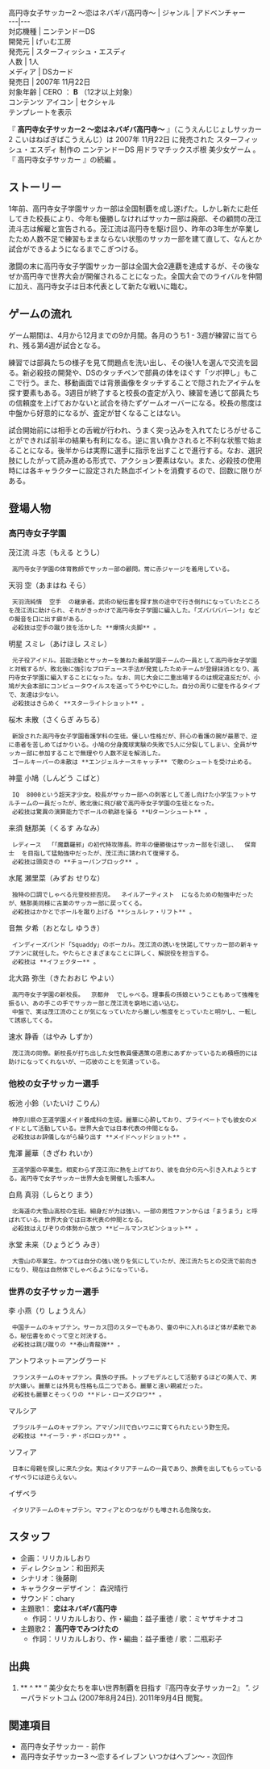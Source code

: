高円寺女子サッカー2 〜恋はネバギバ高円寺〜  |  ジャンル  |  アドベンチャー   
---|---  
対応機種  |  ニンテンドーDS   
開発元  |  げぃむ工房   
発売元  |  スターフィッシュ・エスディ   
人数  |  1人   
メディア  |  DSカード   
発売日  |  2007年  11月22日   
対象年齢  |  CERO  ：  **B** （12才以上対象）   
コンテンツ  アイコン  |  セクシャル   
テンプレートを表示  
  
『 **高円寺女子サッカー2 〜恋はネバギバ高円寺〜** 』（こうえんじじょしサッカー2 こいはねばぎばこうえんじ）は  2007年  11月22日
に発売された  スターフィッシュ・エスディ  制作の  ニンテンドーDS  用ドラマチックスポ根  美少女ゲーム  。『  高円寺女子サッカー  』の続編
  。

##  ストーリー  

1年前、高円寺女子学園サッカー部は全国制覇を成し遂げた。しかし新たに赴任してきた校長により、今年も優勝しなければサッカー部は廃部、その顧問の茂江流斗志は解雇と宣告される。茂江流は高円寺を駆け回り、昨年の3年生が卒業したため人数不足で練習もままならない状態のサッカー部を建て直して、なんとか試合ができるようになるまでこぎつける。

激闘の末に高円寺女子学園サッカー部は全国大会2連覇を達成するが、その後なぜか高円寺で世界大会が開催されることになった。全国大会でのライバルを仲間に加え、高円寺女子は日本代表として新たな戦いに臨む。

##  ゲームの流れ  

ゲーム期間は、4月から12月までの9か月間。各月のうち1 - 3週が練習に当てられ、残る第4週が試合となる。

練習では部員たちの様子を見て問題点を洗い出し、その後1人を選んで交流を図る。新必殺技の開発や、DSのタッチペンで部員の体をほぐす「ツボ押し」もここで行う。また、移動画面では背景画像をタッチすることで隠されたアイテムを探す要素もある。3週目が終了すると校長の査定が入り、練習を通じて部員たちの信頼度を上げておかないと試合を待たずゲームオーバーになる。校長の態度は中盤から好意的になるが、査定が甘くなることはない。

試合開始前には相手との舌戦が行われ、うまく突っ込みを入れてたじろがせることができれば前半の結果も有利になる。逆に言い負かされると不利な状態で始まることになる。後半からは実際に選手に指示を出すことで進行する。なお、選択肢にしたがって読み進める形式で、アクション要素はない。また、必殺技の使用時には各キャラクターに設定された熱血ポイントを消費するので、回数に限りがある。

##  登場人物  

###  高円寺女子学園  

茂江流 斗志（もえる とうし）

     高円寺女子学園の体育教師でサッカー部の顧問。常に赤ジャージを着用している。 
天羽 空（あまはね そら）

     天羽流純情  空手  の継承者。武術の秘伝書を探す旅の途中で行き倒れになっていたところを茂江流に助けられ、それがきっかけで高円寺女子学園に編入した。「ズババババーン!」などの擬音を口に出す癖がある。 
     必殺技は空手の蹴り技を活かした **爆情火炎脚** 。 
明星 スミレ（あけほし スミレ）

     元子役アイドル。芸能活動とサッカーを兼ねた乗越学園チームの一員として高円寺女子学園と対戦するが、敗北後に強引なプロデュース手法が発覚したためチームが登録抹消となり、高円寺女子学園に編入することになった。なお、同じ大会に二重出場するのは規定違反だが、小鳩が大会本部にコンピュータウイルスを送ってうやむやにした。自分の周りに壁を作るタイプで、友達は少ない。 
     必殺技はきらめく **スターライトショット** 。 
桜木 未散（さくらぎ みちる）

     新設された高円寺女子学園看護学科の生徒。優しい性格だが、肝心の看護の腕が最悪で、逆に患者を苦しめてばかりいる。小鳩の分身魔球実験の失敗で5人に分裂してしまい、全員がサッカー部に参加することで無理やり人数不足を解消した。 
     ゴールキーパーの未散は **エンジェルナースキャッチ** で敵のシュートを受け止める。 
神童 小鳩（しんどう こばと）

     IQ  8000という超天才少女。校長がサッカー部への刺客として差し向けた小学生フットサルチームの一員だったが、敗北後に飛び級で高円寺女子学園の生徒となった。 
     必殺技は驚異の演算能力でボールの軌跡を操る **Uターンシュート** 。 
来須 魅那美（くるす みなみ）

     レディース  「「魔覇羅邪」の初代特攻隊長。昨年の優勝後はサッカー部を引退し、  保育士  を目指して猛勉強中だったが、茂江流に請われて復帰する。 
     必殺技は頭突きの **チョーパンブロック** 。 
水尾 瀬里菜（みずお せりな）

     独特の口調でしゃべる元登校拒否児。  ネイルアーティスト  になるための勉強中だったが、魅那美同様に古巣のサッカー部に戻ってくる。 
     必殺技はかかとでボールを蹴り上げる **シュルレァ・リフト** 。 
音無 夕希（おとなし ゆうき）

     インディーズバンド「Squaddy」のボーカル。茂江流の誘いを快諾してサッカー部の新キャプテンに就任した。やたらとさまざまなことに詳しく、解説役を担当する。 
     必殺技は **イフェクター** 。 
北大路 弥生（きたおおじ やよい）

     高円寺女子学園の新校長。  京都弁  でしゃべる。理事長の孫娘ということもあって強権を振るい、あの手この手でサッカー部と茂江流を窮地に追い込む。 
     中盤で、実は茂江流のことが気になっていたから厳しい態度をとっていたと明かし、一転して誘惑してくる。 
速水 静香（はやみ しずか）

     茂江流の同僚。新校長が打ち出した女性教員優遇策の恩恵にあずかっているため積極的には助けになってくれないが、一応彼のことを気遣っている。 

###  他校の女子サッカー選手  

板池 小鈴（いたいけ こりん）

     神奈川県の王道学園メイド養成科の生徒。麗華に心酔しており、プライベートでも彼女のメイドとして活動している。世界大会では日本代表の仲間となる。 
     必殺技はお辞儀しながら繰り出す **メイドヘッドショット** 。 
鬼澤 麗華（きざわ れいか）

     王道学園の卒業生。相変わらず茂江流に熱を上げており、彼を自分の元へ引き入れようとする。高円寺で女子サッカー世界大会を開催した張本人。 
白鳥 真羽（しらとり まう）

     北海道の大雪山高校の生徒。細身だが力は強い。一部の男性ファンからは「まうまう」と呼ばれている。世界大会では日本代表の仲間となる。 
     必殺技はえびぞりの体勢から放つ **ビールマンスピンショット** 。 
氷堂 未来（ひょうどう みき）

     大雪山の卒業生。かつては自分の強い訛りを気にしていたが、茂江流たちとの交流で前向きになり、現在は自然体でしゃべるようになっている。 

###  世界の女子サッカー選手  

李 小燕（り しょうえん）

     中国チームのキャプテン。サーカス団のスターでもあり、壷の中に入れるほど体が柔軟である。秘伝書をめぐって空と対決する。 
     必殺技は跳び蹴りの **泰山青龍弾** 。 
アントワネット＝アングラード

     フランスチームのキャプテン。貴族の子孫。トップモデルとして活動するほどの美人で、男が大嫌い。麗華とは外見も性格も瓜二つである。麗華と遠い親戚だった。 
     必殺技も麗華とそっくりの **ドレ・ローズクロワ** 。 
マルシア

     ブラジルチームのキャプテン。アマゾン川で白いワニに育てられたという野生児。 
     必殺技は **イーラ・ヂ・ポロロッカ** 。 
ソフィア

     日本に母親を探しに来た少女。実はイタリアチームの一員であり、旅費を出してもらっているイザベラには逆らえない。 
イザベラ

     イタリアチームのキャプテン。マフィアとのつながりも噂される危険な女。 

##  スタッフ  

  * 企画：リリカルしおり 
  * ディレクション：和田邦夫 
  * シナリオ：後藤剛 
  * キャラクターデザイン：  森沢晴行 
  * サウンド：chary 
  * 主題歌1： **恋はネバギバ高円寺**
    * 作詞：リリカルしおり、作・編曲：益子重徳 / 歌：ミヤザキナオコ 
  * 主題歌2： **高円寺でみつけたの**
    * 作詞：リリカルしおり、作・編曲：益子重徳 / 歌：二瓶彩子 

##  出典  

  1. ** ^  ** “  美少女たちを率い世界制覇を目指す『高円寺女子サッカー2』  ”. ジーパラドットコム (2007年8月24日).  2011年9月4日  閲覧。 

##  関連項目  

  * 高円寺女子サッカー  \- 前作 
  * 高円寺女子サッカー3 〜恋するイレブン いつかはヘブン〜  \- 次回作 

